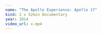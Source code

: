 ```yaml
---
name: "The Apollo Experience: Apollo 17"
kind: 2 x 52min Documentary
year: 2014
video_url: x.mp4
---
```

